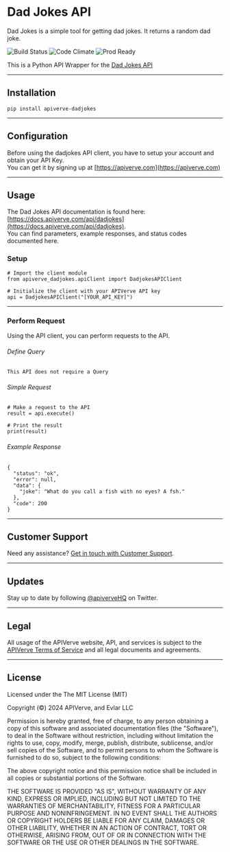 Dad Jokes API
============

Dad Jokes is a simple tool for getting dad jokes. It returns a random dad joke.

![Build Status](https://img.shields.io/badge/build-passing-green)
![Code Climate](https://img.shields.io/badge/maintainability-B-purple)
![Prod Ready](https://img.shields.io/badge/production-ready-blue)

This is a Python API Wrapper for the [Dad Jokes API](https://apiverve.com/marketplace/api/dadjokes)

---

## Installation
	pip install apiverve-dadjokes

---

## Configuration

Before using the dadjokes API client, you have to setup your account and obtain your API Key.  
You can get it by signing up at [https://apiverve.com](https://apiverve.com)

---

## Usage

The Dad Jokes API documentation is found here: [https://docs.apiverve.com/api/dadjokes](https://docs.apiverve.com/api/dadjokes).  
You can find parameters, example responses, and status codes documented here.

### Setup

```
# Import the client module
from apiverve_dadjokes.apiClient import DadjokesAPIClient

# Initialize the client with your APIVerve API key
api = DadjokesAPIClient("[YOUR_API_KEY]")
```

---


### Perform Request
Using the API client, you can perform requests to the API.

###### Define Query

```
This API does not require a Query
```

###### Simple Request

```
# Make a request to the API
result = api.execute()

# Print the result
print(result)
```

###### Example Response

```
{
  "status": "ok",
  "error": null,
  "data": {
    "joke": "What do you call a fish with no eyes? A fsh."
  },
  "code": 200
}
```

---

## Customer Support

Need any assistance? [Get in touch with Customer Support](https://apiverve.com/contact).

---

## Updates
Stay up to date by following [@apiverveHQ](https://twitter.com/apiverveHQ) on Twitter.

---

## Legal

All usage of the APIVerve website, API, and services is subject to the [APIVerve Terms of Service](https://apiverve.com/terms) and all legal documents and agreements.

---

## License
Licensed under the The MIT License (MIT)

Copyright (&copy;) 2024 APIVerve, and Evlar LLC

Permission is hereby granted, free of charge, to any person obtaining a copy of this software and associated documentation files (the "Software"), to deal in the Software without restriction, including without limitation the rights to use, copy, modify, merge, publish, distribute, sublicense, and/or sell copies of the Software, and to permit persons to whom the Software is furnished to do so, subject to the following conditions:

The above copyright notice and this permission notice shall be included in all copies or substantial portions of the Software.

THE SOFTWARE IS PROVIDED "AS IS", WITHOUT WARRANTY OF ANY KIND, EXPRESS OR IMPLIED, INCLUDING BUT NOT LIMITED TO THE WARRANTIES OF MERCHANTABILITY, FITNESS FOR A PARTICULAR PURPOSE AND NONINFRINGEMENT. IN NO EVENT SHALL THE AUTHORS OR COPYRIGHT HOLDERS BE LIABLE FOR ANY CLAIM, DAMAGES OR OTHER LIABILITY, WHETHER IN AN ACTION OF CONTRACT, TORT OR OTHERWISE, ARISING FROM, OUT OF OR IN CONNECTION WITH THE SOFTWARE OR THE USE OR OTHER DEALINGS IN THE SOFTWARE.